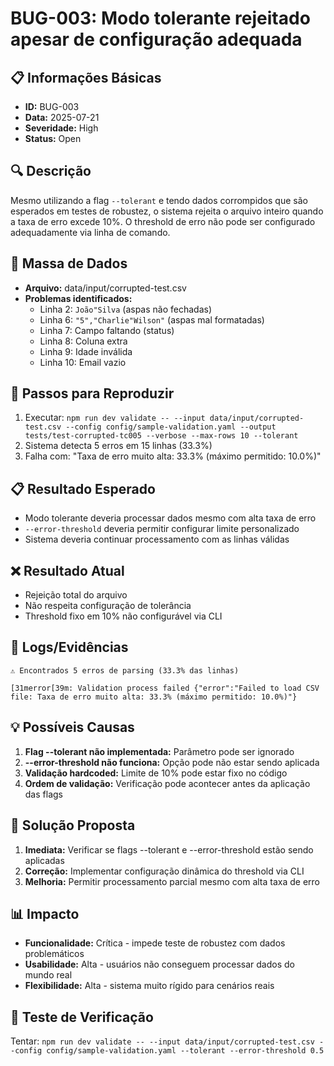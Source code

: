 # BUG-003: Modo tolerante rejeitado apesar de configuração adequada

## 📋 Informações Básicas
- **ID:** BUG-003
- **Data:** 2025-07-21
- **Severidade:** High
- **Status:** Open

## 🔍 Descrição
Mesmo utilizando a flag `--tolerant` e tendo dados corrompidos que são esperados em testes de robustez, o sistema rejeita o arquivo inteiro quando a taxa de erro excede 10%. O threshold de erro não pode ser configurado adequadamente via linha de comando.

## 📂 Massa de Dados
- **Arquivo:** data/input/corrupted-test.csv
- **Problemas identificados:**
  - Linha 2: `João"Silva` (aspas não fechadas)
  - Linha 6: `"5","Charlie"Wilson"` (aspas mal formatadas)
  - Linha 7: Campo faltando (status)
  - Linha 8: Coluna extra
  - Linha 9: Idade inválida
  - Linha 10: Email vazio

## 🔄 Passos para Reproduzir
1. Executar: `npm run dev validate -- --input data/input/corrupted-test.csv --config config/sample-validation.yaml --output tests/test-corrupted-tc005 --verbose --max-rows 10 --tolerant`
2. Sistema detecta 5 erros em 15 linhas (33.3%)
3. Falha com: "Taxa de erro muito alta: 33.3% (máximo permitido: 10.0%)"

## 📋 Resultado Esperado
- Modo tolerante deveria processar dados mesmo com alta taxa de erro
- `--error-threshold` deveria permitir configurar limite personalizado
- Sistema deveria continuar processamento com as linhas válidas

## ❌ Resultado Atual
- Rejeição total do arquivo
- Não respeita configuração de tolerância
- Threshold fixo em 10% não configurável via CLI

## 📝 Logs/Evidências
```
⚠️ Encontrados 5 erros de parsing (33.3% das linhas)

[31merror[39m: Validation process failed {"error":"Failed to load CSV file: Taxa de erro muito alta: 33.3% (máximo permitido: 10.0%)"}
```

## 💡 Possíveis Causas
1. **Flag --tolerant não implementada:** Parâmetro pode ser ignorado
2. **--error-threshold não funciona:** Opção pode não estar sendo aplicada
3. **Validação hardcoded:** Limite de 10% pode estar fixo no código
4. **Ordem de validação:** Verificação pode acontecer antes da aplicação das flags

## 🔧 Solução Proposta
1. **Imediata:** Verificar se flags --tolerant e --error-threshold estão sendo aplicadas
2. **Correção:** Implementar configuração dinâmica do threshold via CLI
3. **Melhoria:** Permitir processamento parcial mesmo com alta taxa de erro

## 📊 Impacto
- **Funcionalidade:** Crítica - impede teste de robustez com dados problemáticos
- **Usabilidade:** Alta - usuários não conseguem processar dados do mundo real
- **Flexibilidade:** Alta - sistema muito rígido para cenários reais

## 🎯 Teste de Verificação
Tentar: `npm run dev validate -- --input data/input/corrupted-test.csv --config config/sample-validation.yaml --tolerant --error-threshold 0.5`